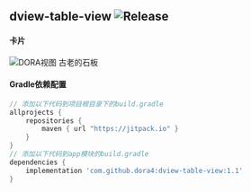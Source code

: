 dview-table-view
![Release](https://jitpack.io/v/dora4/dview-table-view.svg)
--------------------------------

#### 卡片
![DORA视图 古老的石板](https://github.com/user-attachments/assets/b5094707-759e-4cd3-9275-f8c9859adf31)

#### Gradle依赖配置

```groovy
// 添加以下代码到项目根目录下的build.gradle
allprojects {
    repositories {
        maven { url "https://jitpack.io" }
    }
}
// 添加以下代码到app模块的build.gradle
dependencies {
    implementation 'com.github.dora4:dview-table-view:1.1'
}
```
